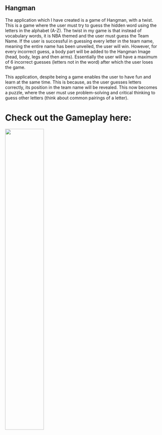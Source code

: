 ## Hangman

The application which I have created is a game of Hangman, with a twist. This is a game where the user must try to guess the hidden word using the letters in the alphabet (A-Z).
The twist in my game is that instead of vocabulary words, it is NBA themed and the user must guess the Team Name. If the user is successful in guessing every letter in the team 
name, meaning the entire name has been unveiled, the user will win. However, for every incorrect guess, a body part will be added to the Hangman Image (head, body, legs and then 
arms). Essentially the user will have a maximum of 6 incorrect guesses (letters not in the word) after which the user loses the game. 

This application, despite being a game enables the user to have fun and learn at the same time. This is because, as the user guesses letters correctly, its position in the team 
name will be revealed. This now becomes a puzzle, where the user must use problem-solving and critical thinking to guess other letters (think about common pairings of a letter).

# Check out the Gameplay here: 
[<img src="https://imgur.com/a/zmkGPKx" width="50%">](https://www.youtube.com/watch?v=EMXC8wZ5Zi8&feature=youtu.be)
